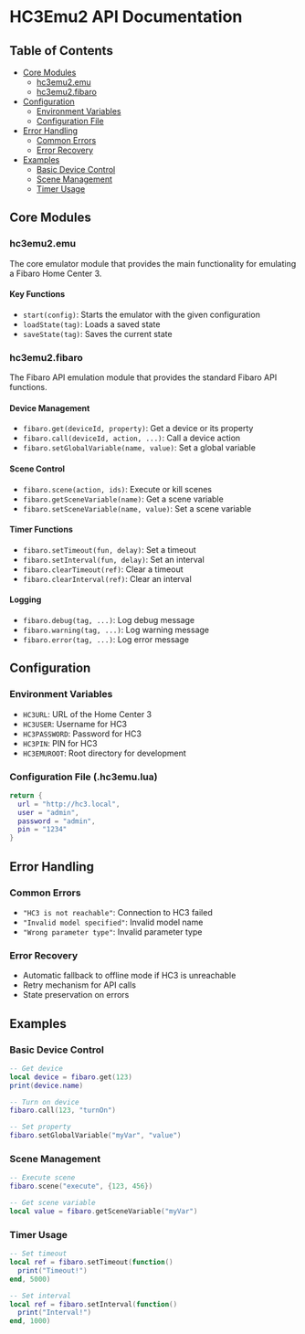 # HC3Emu2 API Documentation

## Table of Contents
- [Core Modules](#core-modules)
  - [hc3emu2.emu](#hc3emu2emu)
  - [hc3emu2.fibaro](#hc3emu2fibaro)
- [Configuration](#configuration)
  - [Environment Variables](#environment-variables)
  - [Configuration File](#configuration-file-hc3emulua)
- [Error Handling](#error-handling)
  - [Common Errors](#common-errors)
  - [Error Recovery](#error-recovery)
- [Examples](#examples)
  - [Basic Device Control](#basic-device-control)
  - [Scene Management](#scene-management)
  - [Timer Usage](#timer-usage)

## Core Modules

### hc3emu2.emu
The core emulator module that provides the main functionality for emulating a Fibaro Home Center 3.

#### Key Functions
- `start(config)`: Starts the emulator with the given configuration
- `loadState(tag)`: Loads a saved state
- `saveState(tag)`: Saves the current state

### hc3emu2.fibaro
The Fibaro API emulation module that provides the standard Fibaro API functions.

#### Device Management
- `fibaro.get(deviceId, property)`: Get a device or its property
- `fibaro.call(deviceId, action, ...)`: Call a device action
- `fibaro.setGlobalVariable(name, value)`: Set a global variable

#### Scene Control
- `fibaro.scene(action, ids)`: Execute or kill scenes
- `fibaro.getSceneVariable(name)`: Get a scene variable
- `fibaro.setSceneVariable(name, value)`: Set a scene variable

#### Timer Functions
- `fibaro.setTimeout(fun, delay)`: Set a timeout
- `fibaro.setInterval(fun, delay)`: Set an interval
- `fibaro.clearTimeout(ref)`: Clear a timeout
- `fibaro.clearInterval(ref)`: Clear an interval

#### Logging
- `fibaro.debug(tag, ...)`: Log debug message
- `fibaro.warning(tag, ...)`: Log warning message
- `fibaro.error(tag, ...)`: Log error message

## Configuration

### Environment Variables
- `HC3URL`: URL of the Home Center 3
- `HC3USER`: Username for HC3
- `HC3PASSWORD`: Password for HC3
- `HC3PIN`: PIN for HC3
- `HC3EMUROOT`: Root directory for development

### Configuration File (.hc3emu.lua)
```lua
return {
  url = "http://hc3.local",
  user = "admin",
  password = "admin",
  pin = "1234"
}
```

## Error Handling

### Common Errors
- `"HC3 is not reachable"`: Connection to HC3 failed
- `"Invalid model specified"`: Invalid model name
- `"Wrong parameter type"`: Invalid parameter type

### Error Recovery
- Automatic fallback to offline mode if HC3 is unreachable
- Retry mechanism for API calls
- State preservation on errors

## Examples

### Basic Device Control
```lua
-- Get device
local device = fibaro.get(123)
print(device.name)

-- Turn on device
fibaro.call(123, "turnOn")

-- Set property
fibaro.setGlobalVariable("myVar", "value")
```

### Scene Management
```lua
-- Execute scene
fibaro.scene("execute", {123, 456})

-- Get scene variable
local value = fibaro.getSceneVariable("myVar")
```

### Timer Usage
```lua
-- Set timeout
local ref = fibaro.setTimeout(function()
  print("Timeout!")
end, 5000)

-- Set interval
local ref = fibaro.setInterval(function()
  print("Interval!")
end, 1000)
``` 